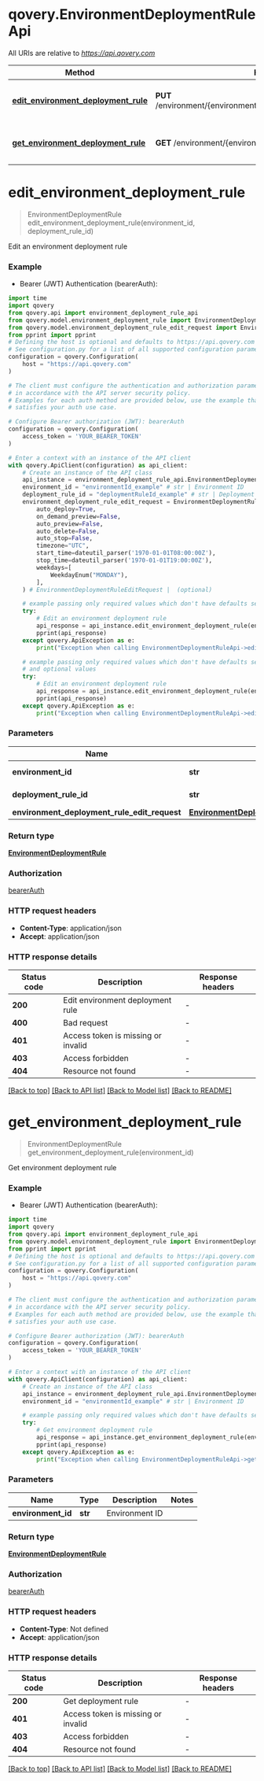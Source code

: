 # qovery.EnvironmentDeploymentRuleApi

All URIs are relative to *https://api.qovery.com*

Method | HTTP request | Description
------------- | ------------- | -------------
[**edit_environment_deployment_rule**](EnvironmentDeploymentRuleApi.md#edit_environment_deployment_rule) | **PUT** /environment/{environmentId}/deploymentRule/{deploymentRuleId} | Edit an environment deployment rule
[**get_environment_deployment_rule**](EnvironmentDeploymentRuleApi.md#get_environment_deployment_rule) | **GET** /environment/{environmentId}/deploymentRule | Get environment deployment rule


# **edit_environment_deployment_rule**
> EnvironmentDeploymentRule edit_environment_deployment_rule(environment_id, deployment_rule_id)

Edit an environment deployment rule

### Example

* Bearer (JWT) Authentication (bearerAuth):

```python
import time
import qovery
from qovery.api import environment_deployment_rule_api
from qovery.model.environment_deployment_rule import EnvironmentDeploymentRule
from qovery.model.environment_deployment_rule_edit_request import EnvironmentDeploymentRuleEditRequest
from pprint import pprint
# Defining the host is optional and defaults to https://api.qovery.com
# See configuration.py for a list of all supported configuration parameters.
configuration = qovery.Configuration(
    host = "https://api.qovery.com"
)

# The client must configure the authentication and authorization parameters
# in accordance with the API server security policy.
# Examples for each auth method are provided below, use the example that
# satisfies your auth use case.

# Configure Bearer authorization (JWT): bearerAuth
configuration = qovery.Configuration(
    access_token = 'YOUR_BEARER_TOKEN'
)

# Enter a context with an instance of the API client
with qovery.ApiClient(configuration) as api_client:
    # Create an instance of the API class
    api_instance = environment_deployment_rule_api.EnvironmentDeploymentRuleApi(api_client)
    environment_id = "environmentId_example" # str | Environment ID
    deployment_rule_id = "deploymentRuleId_example" # str | Deployment Rule ID
    environment_deployment_rule_edit_request = EnvironmentDeploymentRuleEditRequest(
        auto_deploy=True,
        on_demand_preview=False,
        auto_preview=False,
        auto_delete=False,
        auto_stop=False,
        timezone="UTC",
        start_time=dateutil_parser('1970-01-01T08:00:00Z'),
        stop_time=dateutil_parser('1970-01-01T19:00:00Z'),
        weekdays=[
            WeekdayEnum("MONDAY"),
        ],
    ) # EnvironmentDeploymentRuleEditRequest |  (optional)

    # example passing only required values which don't have defaults set
    try:
        # Edit an environment deployment rule
        api_response = api_instance.edit_environment_deployment_rule(environment_id, deployment_rule_id)
        pprint(api_response)
    except qovery.ApiException as e:
        print("Exception when calling EnvironmentDeploymentRuleApi->edit_environment_deployment_rule: %s\n" % e)

    # example passing only required values which don't have defaults set
    # and optional values
    try:
        # Edit an environment deployment rule
        api_response = api_instance.edit_environment_deployment_rule(environment_id, deployment_rule_id, environment_deployment_rule_edit_request=environment_deployment_rule_edit_request)
        pprint(api_response)
    except qovery.ApiException as e:
        print("Exception when calling EnvironmentDeploymentRuleApi->edit_environment_deployment_rule: %s\n" % e)
```


### Parameters

Name | Type | Description  | Notes
------------- | ------------- | ------------- | -------------
 **environment_id** | **str**| Environment ID |
 **deployment_rule_id** | **str**| Deployment Rule ID |
 **environment_deployment_rule_edit_request** | [**EnvironmentDeploymentRuleEditRequest**](EnvironmentDeploymentRuleEditRequest.md)|  | [optional]

### Return type

[**EnvironmentDeploymentRule**](EnvironmentDeploymentRule.md)

### Authorization

[bearerAuth](../README.md#bearerAuth)

### HTTP request headers

 - **Content-Type**: application/json
 - **Accept**: application/json


### HTTP response details

| Status code | Description | Response headers |
|-------------|-------------|------------------|
**200** | Edit environment deployment rule |  -  |
**400** | Bad request |  -  |
**401** | Access token is missing or invalid |  -  |
**403** | Access forbidden |  -  |
**404** | Resource not found |  -  |

[[Back to top]](#) [[Back to API list]](../README.md#documentation-for-api-endpoints) [[Back to Model list]](../README.md#documentation-for-models) [[Back to README]](../README.md)

# **get_environment_deployment_rule**
> EnvironmentDeploymentRule get_environment_deployment_rule(environment_id)

Get environment deployment rule

### Example

* Bearer (JWT) Authentication (bearerAuth):

```python
import time
import qovery
from qovery.api import environment_deployment_rule_api
from qovery.model.environment_deployment_rule import EnvironmentDeploymentRule
from pprint import pprint
# Defining the host is optional and defaults to https://api.qovery.com
# See configuration.py for a list of all supported configuration parameters.
configuration = qovery.Configuration(
    host = "https://api.qovery.com"
)

# The client must configure the authentication and authorization parameters
# in accordance with the API server security policy.
# Examples for each auth method are provided below, use the example that
# satisfies your auth use case.

# Configure Bearer authorization (JWT): bearerAuth
configuration = qovery.Configuration(
    access_token = 'YOUR_BEARER_TOKEN'
)

# Enter a context with an instance of the API client
with qovery.ApiClient(configuration) as api_client:
    # Create an instance of the API class
    api_instance = environment_deployment_rule_api.EnvironmentDeploymentRuleApi(api_client)
    environment_id = "environmentId_example" # str | Environment ID

    # example passing only required values which don't have defaults set
    try:
        # Get environment deployment rule
        api_response = api_instance.get_environment_deployment_rule(environment_id)
        pprint(api_response)
    except qovery.ApiException as e:
        print("Exception when calling EnvironmentDeploymentRuleApi->get_environment_deployment_rule: %s\n" % e)
```


### Parameters

Name | Type | Description  | Notes
------------- | ------------- | ------------- | -------------
 **environment_id** | **str**| Environment ID |

### Return type

[**EnvironmentDeploymentRule**](EnvironmentDeploymentRule.md)

### Authorization

[bearerAuth](../README.md#bearerAuth)

### HTTP request headers

 - **Content-Type**: Not defined
 - **Accept**: application/json


### HTTP response details

| Status code | Description | Response headers |
|-------------|-------------|------------------|
**200** | Get deployment rule |  -  |
**401** | Access token is missing or invalid |  -  |
**403** | Access forbidden |  -  |
**404** | Resource not found |  -  |

[[Back to top]](#) [[Back to API list]](../README.md#documentation-for-api-endpoints) [[Back to Model list]](../README.md#documentation-for-models) [[Back to README]](../README.md)

